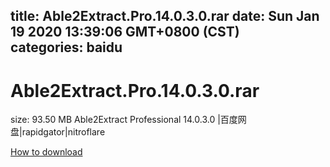 
title: Able2Extract.Pro.14.0.3.0.rar
date: Sun Jan 19 2020 13:39:06 GMT+0800 (CST)    
categories: baidu
---

# Able2Extract.Pro.14.0.3.0.rar
size: 93.50 MB
 Able2Extract Professional 14.0.3.0 |百度网盘|rapidgator|nitroflare
 

[How to download](https://bpcam.bemobtrk.com/go/2ceec3aa-1ca2-46d6-b9ff-aaa5c184517c?jno=531)